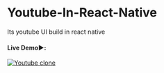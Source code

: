 # Youtube-In-React-Native
Its youtube UI  build in react native


#### Live Demo▶️:

[![Youtube clone](http://img.youtube.com/vi/B-JJoJrK7iY/0.jpg)](http://www.youtube.com/watch?v=B-JJoJrK7iY "Youtube clone")
